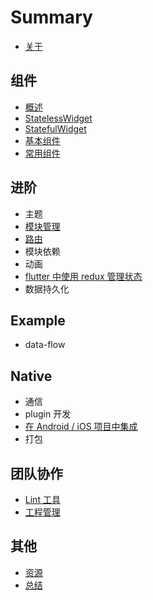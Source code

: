 # Summary

* [关于](./README.md)

## 组件

* [概述](./widgets/README.md)
* [StatelessWidget](./widgets/statelesswidget.md)
* [StatefulWidget](./widgets/statefulwidget.md)
* [基本组件](./widgets/basewidget.md)
* [常用组件](./widgets/commonwidget.md)

## 进阶

* 主题
* [模块管理](./advanced/module.md)
* [路由](./advanced/route.md)
* 模块依赖
* 动画
* [flutter 中使用 redux 管理状态](./advanced/redux.md)
* 数据持久化

## Example

* data-flow

## Native

* 通信
* plugin 开发
* [在 Android / iOS 项目中集成](./native/add_flutter_to_app.md)
* 打包

## 团队协作

* [Lint 工具](./team/lint.md)
* [工程管理](./team/product.md)

## 其他

* [资源](./ending/resources.md)
* [总结](./ending/README.md)
